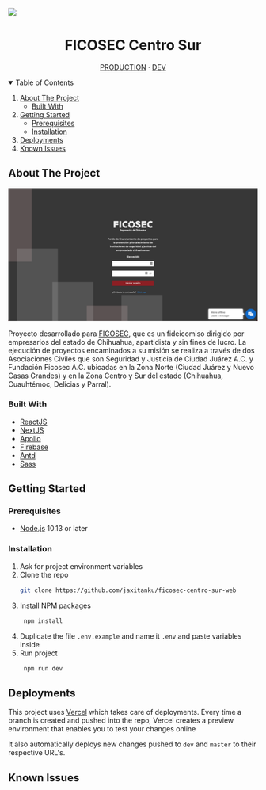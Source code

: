 <!-- PROJECT LOGO -->
![][product-logo]
<p align="center">
<h1 align="center">FICOSEC Centro Sur</h1>
  <p align="center">
    <a href="https://proyectos.ficosec.org">PRODUCTION</a>
    ·
    <a href="https://ficosec-centro-sur-web-dev.now.sh/">DEV</a>
  </p>
</p>



<!-- TABLE OF CONTENTS -->
<details open="open">
  <summary>Table of Contents</summary>
  <ol>
    <li>
      <a href="#about-the-project">About The Project</a>
      <ul>
        <li><a href="#built-with">Built With</a></li>
      </ul>
    </li>
    <li>
      <a href="#getting-started">Getting Started</a>
      <ul>
        <li><a href="#prerequisites">Prerequisites</a></li>
        <li><a href="#installation">Installation</a></li>
      </ul>
    </li>
    <li><a href="#deployments">Deployments</a></li>
    <li><a href="#known-issues">Known Issues</a></li>
  </ol>
</details>



<!-- ABOUT THE PROJECT -->
## About The Project

[![Product Name Screen Shot][product-screenshot]](https://example.com)

Proyecto desarrollado para [FICOSEC](https://ficosec.org/), que es un fideicomiso dirigido por empresarios del estado
de Chihuahua, apartidista y sin fines de lucro. La ejecución de proyectos encaminados a su misión se realiza a través
de dos Asociaciones Civiles que son Seguridad y Justicia de Ciudad Juárez A.C. y Fundación Ficosec A.C. ubicadas en la
Zona Norte (Ciudad Juárez y Nuevo Casas Grandes) y en la Zona Centro y Sur del estado (Chihuahua, Cuauhtémoc, Delicias
y Parral).


### Built With
* [ReactJS](https://reactjs.org)
* [NextJS](https://nextjs.org)
* [Apollo](https://www.apollographql.com/docs/react)
* [Firebase](https://firebase.google.com/)
* [Antd](https://ant.design/components/overview/)
* [Sass](https://sass-lang.com/)



<!-- GETTING STARTED -->
## Getting Started

### Prerequisites

* [Node.js](https://nodejs.org/en/download/) 10.13 or later

### Installation
1. Ask for project environment variables
2. Clone the repo
   ```sh
   git clone https://github.com/jaxitanku/ficosec-centro-sur-web
   ```
3. Install NPM packages
   ```sh
    npm install
   ```
4. Duplicate the file `.env.example` and name it `.env` and paste variables inside
5. Run project
   ```sh
    npm run dev
   ``` 

<!-- DEPLOYING -->
## Deployments

This project uses [Vercel](https://vercel.com/docs) which takes care of deployments. Every time a branch is created and
pushed into the repo, Vercel creates a preview environment that enables you to test your changes online

It also automatically deploys new changes pushed to `dev` and `master` to their respective URL's.


<!-- ISSUES -->
## Known Issues



<!-- MARKDOWN LINKS & IMAGES -->
[product-screenshot]: public/assets/screenshot.png
[product-logo]: public/assets/logo-fico.png
